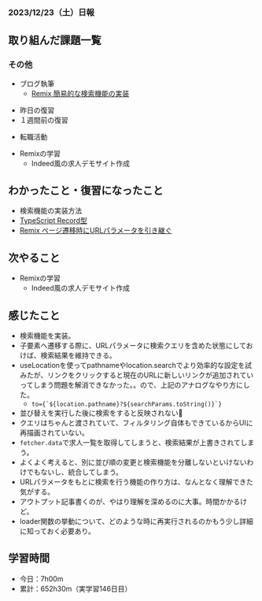 ### 2023/12/23（土）日報
## 取り組んだ課題一覧

<!-- ### 11_Ruby_on_Rails
  - 001.2_railsでECサイトを作る
    - RailsでECサイトを作る 
      - プロモーションコード機能　確認待ち -> LGTM! -->
<!-- ### 13_Javascript
  - JavaScript Primer - 迷わないための入門書 #jsprimer
    - 第27章 ~ 第32章　完了 -->
<!-- ### 14_React
  - [【Next.js13】最新バージョンのNext.js13をマイクロブログ構築しながら基礎と本質を学ぶ講座 Udemy](https://www.udemy.com/course/nextjs13_learning_with_microblog) -->

### その他
- ブログ執筆
  - [Remix 簡易的な検索機能の実装](https://zenn.dev/jinku/articles/15eb105663dc3c)
<!-- - 模写コーディング
  - [作って学ぶコーディング学習サイト](https://code-step.com/)
    - [【入門編】recipemenu](https://github.com/imahoritatsuki/copyingCoding/tree/main/introductory-recipemenu/output) -->
<!-- - 関連書籍
  - [Good Code, Bad Code ～持続可能な開発のためのソフトウェアエンジニア的思考](https://amzn.asia/d/7NzMcZp) -->
<!-- - 関連記事・動画
  - [初心者プログラマが犯しがちな過ち25選](https://qiita.com/rana_kualu/items/379eefb3a40c6b44cb92) -->
- 昨日の復習
- １週間前の復習
<!-- - ポートフォリオサイトの作成
  - NotionAPiを使ってブログ記事を取得する -->
- 転職活動
<!-- - Pythonの学習
  - Progate -->
- Remixの学習
  - Indeed風の求人デモサイト作成

## わかったこと・復習になったこと
  <!-- - [Nextjs App Router におけるMiddlewareの基本](https://www.notion.so/Nextjs-App-Router-Middleware-c27539cabca8454d94d734d3fbbbcf32?pvs=4)（新） -->
  - 検索機能の実装方法
  - [TypeScript Record型](https://www.notion.so/TypeScript-Record-bd495865067c40a7917473c48be2476d?pvs=4)
  - [Remix ページ遷移時にURLパラメータを引き継ぐ](https://www.notion.so/Remix-URL-202ac77ba9474e208e582d7742f134bd?pvs=4)


## 次やること
- Remixの学習
  - Indeed風の求人デモサイト作成

## 感じたこと
- 検索機能を実装。
- 子要素へ遷移する際に、URLパラメータに検索クエリを含めた状態にしておけば、検索結果を維持できる。
- useLocationを使ってpathnameやlocation.searchでより効率的な設定を試みたが、リンクをクリックすると現在のURLに新しいリンクが追加されていってしまう問題を解消できなかった。。ので、上記のアナログなやり方にした。
  - ``to={`${location.pathname}?${searchParams.toString()}`}``
- 並び替えを実行した後に検索をすると反映されない🤔 
- クエリはちゃんと渡されていて、フィルタリング自体もできているからUIに再描画されていない。
- `fetcher.data`で求人一覧を取得してしまうと、検索結果が上書きされてしまう。
- よくよく考えると、別に並び順の変更と検索機能を分離しないといけないわけでもないし、統合してしまう。
- URLパラメータをもとに検索を行う機能の作り方は、なんとなく理解できた気がする。
- アウトプット記事書くのが、やはり理解を深めるのに大事。時間かかるけど。
- loader関数の挙動について、どのような時に再実行されるのかもう少し詳細に知っておく必要あり。

## 学習時間
- 今日：7h00m
- 累計：652h30m（実学習146日目）